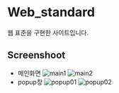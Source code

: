# Web_standard
웹 표준을 구현한 사이트입니다.

## Screenshoot
* 메인화면
<img src="https://user-images.githubusercontent.com/48242362/77826938-1fa11d00-7156-11ea-986a-f77d881e2101.png" title="main1" alter="main1"></img>
<img src="https://user-images.githubusercontent.com/48242362/77826939-20d24a00-7156-11ea-9820-7b7b69f32022.png" title="main2" alter="main2"></img>
* popup창
<img src="https://user-images.githubusercontent.com/48242362/74425472-15250f80-4e97-11ea-95cd-3ebbb9d69ae2.png" title="popup01" alter="popup01"></img>
<img src="https://user-images.githubusercontent.com/48242362/74425534-3259de00-4e97-11ea-9eb3-440da9ab63d5.png" title="popup02" alter="popup02"></img>
